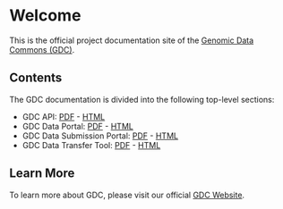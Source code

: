 # Welcome

This is the official project documentation site of the [Genomic Data Commons (GDC)](https://gdc.nci.nih/gov).

## Contents

The GDC documentation is divided into the following top-level sections:

* GDC API: [PDF](API/PDF/API_UG.pdf) - [HTML](API/Users_Guide/Getting_Started.md)
* GDC Data Portal: [PDF](Data_Portal/PDF/Data_portal_UG.pdf) - [HTML](Data_Portal/Users_Guide/Getting_Started.md)
* GDC Data Submission Portal: [PDF](Data_Submission_Portal/PDF/Data_Submission_Portal_UG.pdf) - [HTML](Data_Submission_Portal/Users_Guide/Getting_Started.md)
* GDC Data Transfer Tool: [PDF](Data_Transfer_Tool/PDF/Data_Transfer_Tool_UG.pdf) - [HTML](Data_Transfer_Tool/Users_Guide/Getting_Started.md)

## Learn More

To learn more about GDC, please visit our official [GDC Website](https://gdc.nci.nih.gov).
